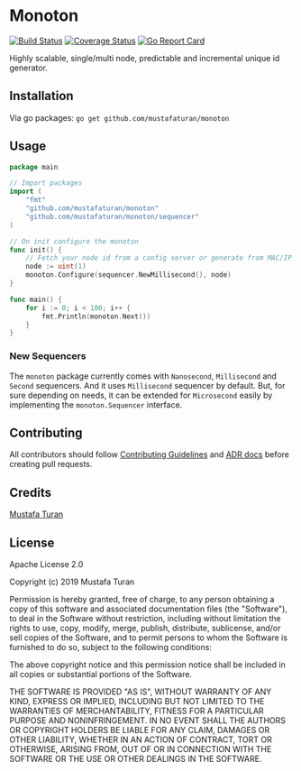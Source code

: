 # Monoton

[![Build Status](https://travis-ci.org/mustafaturan/monoton.svg?branch=master)](https://travis-ci.org/mustafaturan/monoton)
[![Coverage Status](https://coveralls.io/repos/github/mustafaturan/monoton/badge.svg?branch=master)](https://coveralls.io/github/mustafaturan/monoton?branch=master)
[![Go Report Card](https://goreportcard.com/badge/github.com/mustafaturan/monoton)](https://goreportcard.com/report/github.com/mustafaturan/monoton)

Highly scalable, single/multi node, predictable and incremental unique id
generator.

## Installation

Via go packages:
```go get github.com/mustafaturan/monoton```

## Usage

```go
package main

// Import packages
import (
	"fmt"
	"github.com/mustafaturan/monoton"
	"github.com/mustafaturan/monoton/sequencer"
)

// On init configure the monoton
func init() {
	// Fetch your node id from a config server or generate from MAC/IP address
	node := uint(1)
	monoton.Configure(sequencer.NewMillisecond(), node)
}

func main() {
	for i := 0; i < 100; i++ {
		fmt.Println(monoton.Next())
	}
}
```

### New Sequencers

The `monoton` package currently comes with `Nanosecond`, `Millisecond` and
`Second` sequencers. And it uses `Millisecond` sequencer by default.
But, for sure depending on needs, it can be extended for `Microsecond` easily by
implementing the `monoton.Sequencer` interface.

## Contributing

All contributors should follow [Contributing Guidelines](CONTRIBUTING.md) and
[ADR docs](docs/adrs) before creating pull requests.

## Credits

[Mustafa Turan](https://github.com/mustafaturan)

## License

Apache License 2.0

Copyright (c) 2019 Mustafa Turan

Permission is hereby granted, free of charge, to any person obtaining a copy of
this software and associated documentation files (the "Software"), to deal in
the Software without restriction, including without limitation the rights to
use, copy, modify, merge, publish, distribute, sublicense, and/or sell copies of
the Software, and to permit persons to whom the Software is furnished to do so,
subject to the following conditions:

The above copyright notice and this permission notice shall be included in all
copies or substantial portions of the Software.

THE SOFTWARE IS PROVIDED "AS IS", WITHOUT WARRANTY OF ANY KIND, EXPRESS OR
IMPLIED, INCLUDING BUT NOT LIMITED TO THE WARRANTIES OF MERCHANTABILITY, FITNESS
FOR A PARTICULAR PURPOSE AND NONINFRINGEMENT. IN NO EVENT SHALL THE AUTHORS OR
COPYRIGHT HOLDERS BE LIABLE FOR ANY CLAIM, DAMAGES OR OTHER LIABILITY, WHETHER
IN AN ACTION OF CONTRACT, TORT OR OTHERWISE, ARISING FROM, OUT OF OR IN
CONNECTION WITH THE SOFTWARE OR THE USE OR OTHER DEALINGS IN THE SOFTWARE.
